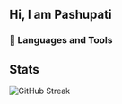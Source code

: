 ## Hi, I am Pashupati


### 🧰 Languages and Tools



## Stats
![GitHub Streak](https://streak-stats.demolab.com/?user=pashupati007&theme=gruvbox&border_radius=4.5)